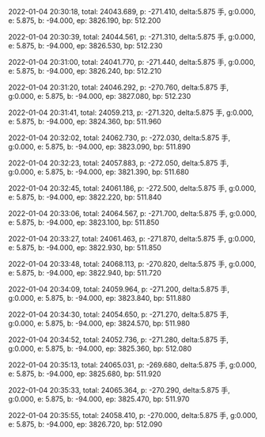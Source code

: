 2022-01-04 20:30:18, total: 24043.689, p: -271.410, delta:5.875 手, g:0.000, e: 5.875, b: -94.000, ep: 3826.190, bp: 512.200

2022-01-04 20:30:39, total: 24044.561, p: -271.310, delta:5.875 手, g:0.000, e: 5.875, b: -94.000, ep: 3826.530, bp: 512.230

2022-01-04 20:31:00, total: 24041.770, p: -271.440, delta:5.875 手, g:0.000, e: 5.875, b: -94.000, ep: 3826.240, bp: 512.210

2022-01-04 20:31:20, total: 24046.292, p: -270.760, delta:5.875 手, g:0.000, e: 5.875, b: -94.000, ep: 3827.080, bp: 512.230

2022-01-04 20:31:41, total: 24059.213, p: -271.320, delta:5.875 手, g:0.000, e: 5.875, b: -94.000, ep: 3824.360, bp: 511.960

2022-01-04 20:32:02, total: 24062.730, p: -272.030, delta:5.875 手, g:0.000, e: 5.875, b: -94.000, ep: 3823.090, bp: 511.890

2022-01-04 20:32:23, total: 24057.883, p: -272.050, delta:5.875 手, g:0.000, e: 5.875, b: -94.000, ep: 3821.390, bp: 511.680

2022-01-04 20:32:45, total: 24061.186, p: -272.500, delta:5.875 手, g:0.000, e: 5.875, b: -94.000, ep: 3822.220, bp: 511.840

2022-01-04 20:33:06, total: 24064.567, p: -271.700, delta:5.875 手, g:0.000, e: 5.875, b: -94.000, ep: 3823.100, bp: 511.850

2022-01-04 20:33:27, total: 24061.463, p: -271.870, delta:5.875 手, g:0.000, e: 5.875, b: -94.000, ep: 3822.930, bp: 511.850

2022-01-04 20:33:48, total: 24068.113, p: -270.820, delta:5.875 手, g:0.000, e: 5.875, b: -94.000, ep: 3822.940, bp: 511.720

2022-01-04 20:34:09, total: 24059.964, p: -271.200, delta:5.875 手, g:0.000, e: 5.875, b: -94.000, ep: 3823.840, bp: 511.880

2022-01-04 20:34:30, total: 24054.650, p: -271.270, delta:5.875 手, g:0.000, e: 5.875, b: -94.000, ep: 3824.570, bp: 511.980

2022-01-04 20:34:52, total: 24052.736, p: -271.280, delta:5.875 手, g:0.000, e: 5.875, b: -94.000, ep: 3825.360, bp: 512.080

2022-01-04 20:35:13, total: 24065.031, p: -269.680, delta:5.875 手, g:0.000, e: 5.875, b: -94.000, ep: 3825.680, bp: 511.920

2022-01-04 20:35:33, total: 24065.364, p: -270.290, delta:5.875 手, g:0.000, e: 5.875, b: -94.000, ep: 3825.470, bp: 511.970

2022-01-04 20:35:55, total: 24058.410, p: -270.000, delta:5.875 手, g:0.000, e: 5.875, b: -94.000, ep: 3826.720, bp: 512.090